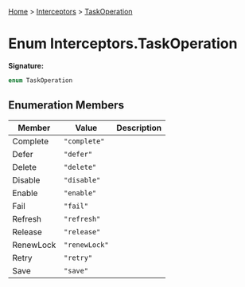 [Home](../../../index.md) &gt; [Interceptors](../../interceptors.md) &gt; [TaskOperation](./taskoperation.md)

# Enum Interceptors.TaskOperation

<b>Signature:</b>

```typescript
enum TaskOperation 
```

## Enumeration Members

|  Member | Value | Description |
|  --- | --- | --- |
|  Complete | `"complete"` |  |
|  Defer | `"defer"` |  |
|  Delete | `"delete"` |  |
|  Disable | `"disable"` |  |
|  Enable | `"enable"` |  |
|  Fail | `"fail"` |  |
|  Refresh | `"refresh"` |  |
|  Release | `"release"` |  |
|  RenewLock | `"renewLock"` |  |
|  Retry | `"retry"` |  |
|  Save | `"save"` |  |

